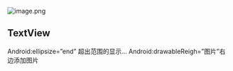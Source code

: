 ![image.png](https://i.loli.net/2019/11/06/amOqfM3hRwyQPT8.png)

## TextView
Android:ellipsize=”end” 超出范围的显示…	Android:drawableReigh=”图片”右边添加图片
